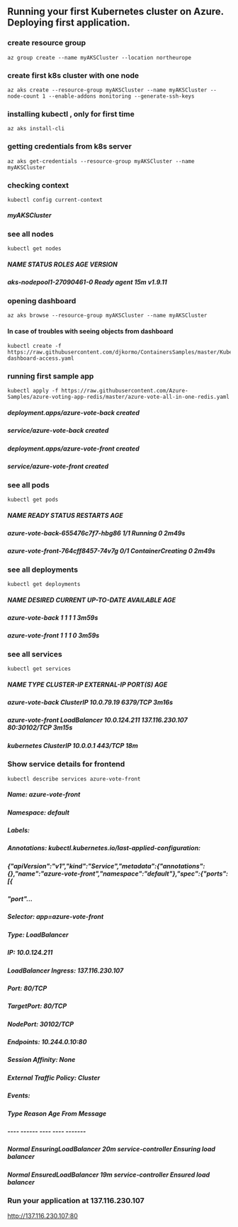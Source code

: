 
## Running your first Kubernetes cluster on Azure. Deploying first application.


### create resource group 
```console
az group create --name myAKSCluster --location northeurope
```

### create first k8s cluster  with one node
```console
az aks create --resource-group myAKSCluster --name myAKSCluster --node-count 1 --enable-addons monitoring --generate-ssh-keys
```

### installing kubectl  , only for first time
```console
az aks install-cli
```
### getting credentials from k8s server
```console
az aks get-credentials --resource-group myAKSCluster --name myAKSCluster
```

### checking context
```console
kubectl config current-context
```
##### myAKSCluster

### see all nodes
```console
kubectl get nodes
```

##### NAME                       STATUS   ROLES   AGE   VERSION
##### aks-nodepool1-27090461-0   Ready    agent   15m   v1.9.11


### opening dashboard
```console
az aks browse --resource-group myAKSCluster --name myAKSCluster
```

#### In case of troubles with seeing objects from dashboard
```console
kubectl create -f https://raw.githubusercontent.com/djkormo/ContainersSamples/master/Kubernetes/AKS/kube-dashboard-access.yaml
```


### running  first sample app
```console
kubectl apply -f https://raw.githubusercontent.com/Azure-Samples/azure-voting-app-redis/master/azure-vote-all-in-one-redis.yaml
```
##### deployment.apps/azure-vote-back created
##### service/azure-vote-back created
##### deployment.apps/azure-vote-front created
##### service/azure-vote-front created

### see all pods
```console
kubectl get pods
```
##### NAME                                READY   STATUS              RESTARTS   AGE
##### azure-vote-back-655476c7f7-hbg86    1/1     Running             0          2m49s
##### azure-vote-front-764cff8457-74v7g   0/1     ContainerCreating   0          2m49s


### see all deployments
```console
kubectl get deployments
```
##### NAME               DESIRED   CURRENT   UP-TO-DATE   AVAILABLE   AGE
##### azure-vote-back    1         1         1            1           3m59s
##### azure-vote-front   1         1         1            0           3m59s


### see all services 
```console
kubectl get services 
```

##### NAME               TYPE           CLUSTER-IP     EXTERNAL-IP       PORT(S)        AGE
##### azure-vote-back    ClusterIP      10.0.79.19     <none>            6379/TCP       3m16s
##### azure-vote-front   LoadBalancer   10.0.124.211   137.116.230.107   80:30102/TCP   3m15s
##### kubernetes         ClusterIP      10.0.0.1       <none>            443/TCP        18m


### Show service details for  frontend
```console
kubectl describe services azure-vote-front
```

##### Name:                     azure-vote-front
##### Namespace:                default
##### Labels:                   <none>
##### Annotations:              kubectl.kubernetes.io/last-applied-configuration:
#####                            {"apiVersion":"v1","kind":"Service","metadata":{"annotations":{},"name":"azure-vote-front","namespace":"default"},"spec":{"ports":[{
##### "port"...
##### Selector:                 app=azure-vote-front
##### Type:                     LoadBalancer
##### IP:                       10.0.124.211
##### LoadBalancer Ingress:     137.116.230.107
##### Port:                     <unset>  80/TCP
##### TargetPort:               80/TCP
##### NodePort:                 <unset>  30102/TCP
##### Endpoints:                10.244.0.10:80
##### Session Affinity:         None
##### External Traffic Policy:  Cluster
##### Events:
#####  Type    Reason                Age   From                Message
#####  ----    ------                ----  ----                -------
#####  Normal  EnsuringLoadBalancer  20m   service-controller  Ensuring load balancer
#####
#####  Normal  EnsuredLoadBalancer   19m   service-controller  Ensured load balancer
  
  
### Run your application at 137.116.230.107
  
http://137.116.230.107:80




